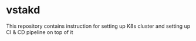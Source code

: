 # vstakd
This repository contains instruction for setting up K8s cluster and setting up CI &amp; CD pipeline on top of it
